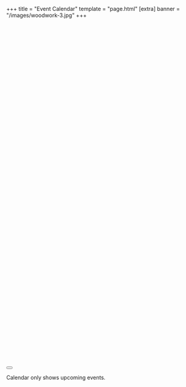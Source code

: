 +++
title = "Event Calendar"
template = "page.html"
[extra]
banner = "/images/woodwork-3.jpg"
+++


<div class="modal" id="event-modal">
  <div class="modal-background"></div>
  <div class="modal-content">
      <div class="box" id="event-details">
          <iframe id="event-iframe" src="javascript:void(0)" frameborder="0" scrolling="yes" seamless="seamless" style="display:block;border:none;width:100%;height:900px;"></iframe>
      </div>
  </div>
  <button class="modal-close is-large" aria-label="close"></button>
</div>

<!-- https://github.com/vkurko/calendar -->
<link rel="stylesheet" href="https://cdn.jsdelivr.net/npm/@event-calendar/build@1.5.1/event-calendar.min.css">
<script src="https://cdn.jsdelivr.net/npm/@event-calendar/build@1.5.1/event-calendar.min.js"></script>
<div id="calendar"></div>


<p class="pt-5 is-size-7">Calendar only shows upcoming events.</p>

<script>
document.addEventListener('DOMContentLoaded', () => {
  // Functions to open and close a modal
  function openModal($el) {
    $el.classList.add('is-active');
  }

  function closeModal($el) {
    $el.classList.remove('is-active');
  }

  // Add a click event on various child elements to close the parent modal
  (document.querySelectorAll('.modal-background, .modal-close, .modal-card-head .delete, .modal-card-foot .button') || []).forEach(($close) => {
    const $target = $close.closest('.modal');
    $close.addEventListener('click', () => {
      closeModal($target);
      let el = document.getElementById('event-iframe');
      el.src = 'about:blank'
    });
  });

  // Add a keyboard event to close all modals
  document.addEventListener('keydown', (event) => {
    if (event.code === 'Escape') {
      closeAllModals();
    }
  });

    let ec = new EventCalendar(document.getElementById('calendar'), {
        view: 'timeGridWeek',
        height: '600px',
        headerToolbar: {
            start: 'prev,next today',
            center: 'title',
            end: 'dayGridMonth,timeGridWeek,listWeek'
        },    
        nowIndicator: true,
        scrollTime: "11:30:00",
        displayEventEnd: false,
        // eventContent: (info) => info.event.title,
        eventClick: (info) => {
            let el = document.getElementById('event-iframe');
            el.src = `https://bookwhen.com/creamakerspace/iframe/e/${info.event.id}`;
            document.getElementById('event-modal').classList.add('is-active');
        },
    });

  const username = "dtrivw1rbl4o9lp0yqyc868oqg7s";
  let events = [];
  fetch('https://api.bookwhen.com/v2/events', {
    headers: {
        'Authorization': 'Basic ' + btoa(username + ":")
    }
  }).then(function (response) {
        if (response.ok) {
            return response.json();
        }
        return Promise.reject(response);
    }).then(function (response) {
        // This is the JSON from our response
        console.log(response);
        events = response.data.map((evt) => {
            return {id: evt.id, title: evt.attributes.title, start: evt.attributes.start_at, end: evt.attributes.end_at }
        })
        console.log(events);
        ec.setOption('events', events);
    }).catch(function (err) {
        console.warn('Failed to fetch event data.', err);
    });




});
</script>
